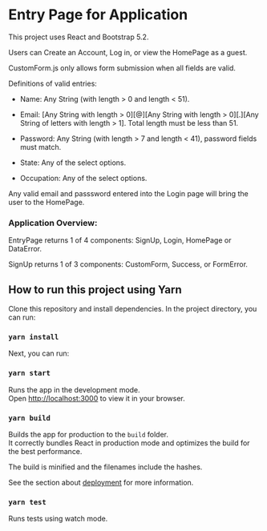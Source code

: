# Entry Page for Application

This project uses React and Bootstrap 5.2.

Users can Create an Account, Log in, or view the HomePage as a guest.

CustomForm.js only allows form submission when all fields are valid.

Definitions of valid entries:

* Name: Any String (with length > 0 and length < 51).

* Email: [Any String with length > 0][@][Any String with length > 0][.][Any String of letters with length > 1]. Total length must be less than 51.

* Password: Any String (with length > 7 and length < 41), password fields must match.

* State: Any of the select options.

* Occupation: Any of the select options.

Any valid email and passsword entered into the Login page will bring the user to the HomePage.

### Application Overview:
  EntryPage returns 1 of 4 components: SignUp, Login, HomePage or DataError.

  SignUp returns 1 of 3 components: CustomForm, Success, or FormError.

## How to run this project using Yarn

Clone this repository and install dependencies.
In the project directory, you can run:

### `yarn install`


Next, you can run:

### `yarn start`

Runs the app in the development mode.\
Open [http://localhost:3000](http://localhost:3000) to view it in your browser.


### `yarn build`

Builds the app for production to the `build` folder.\
It correctly bundles React in production mode and optimizes the build for the best performance.

The build is minified and the filenames include the hashes.

See the section about [deployment](https://facebook.github.io/create-react-app/docs/deployment) for more information.


### `yarn test`

Runs tests using watch mode.


